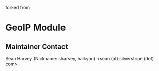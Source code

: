 forked from 

GeoIP Module
============

Maintainer Contact
------------------
Sean Harvey (Nickname: sharvey, halkyon)
<sean (at) silverstripe (dot) com>
